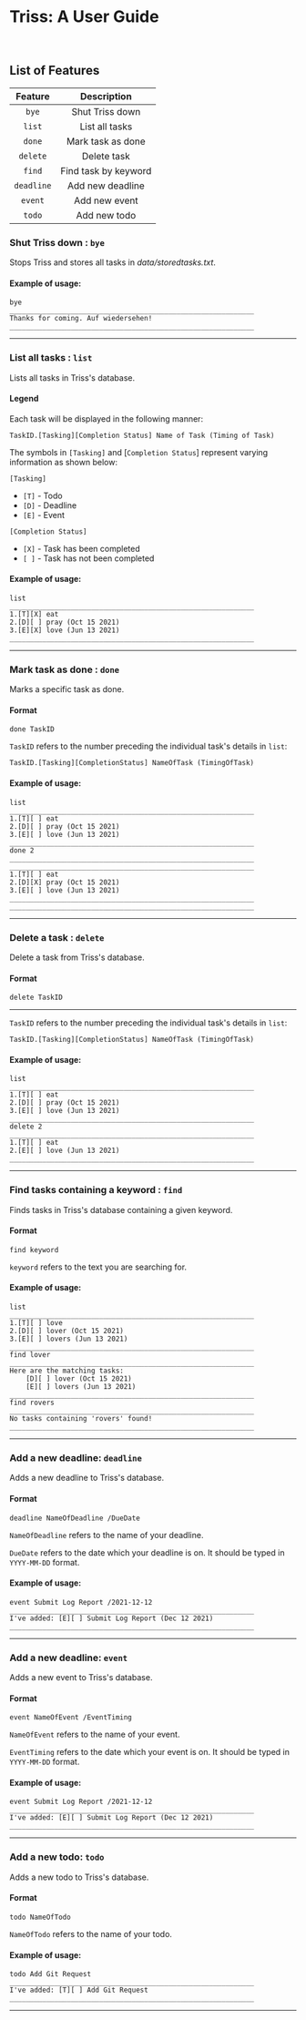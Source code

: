 # Triss: A User Guide

<br>

## List of Features

| Feature | Description |
----------|--------------
<center> `bye` </center> | <center> Shut Triss down </center>
<center> `list` </center> | <center> List all tasks </center>
<center> `done` </center> | <center> Mark task as done </center>
<center> `delete` </center> | <center> Delete task </center>
<center> `find` </center> | <center> Find task by keyword </center>
<center> `deadline` </center> | <center> Add new deadline </center>
<center> `event` </center> | <center> Add new event </center>
<center> `todo` </center> | <center> Add new todo </center>

### Shut Triss down : `bye`
Stops Triss and stores all tasks in _data/storedtasks.txt_.

#### Example of usage:

```
bye
____________________________________________________________
Thanks for coming. Auf wiedersehen!
____________________________________________________________
```
<hr>

### List all tasks : `list`
Lists all tasks in Triss's database.

#### Legend

Each task will be displayed in the following manner:

`TaskID.[Tasking][Completion Status] Name of Task (Timing of Task)`

The symbols in `[Tasking]` and [`Completion Status`] represent varying information as shown below:

`[Tasking]`
  * `[T]` - Todo
  * `[D]` - Deadline
  * `[E]` - Event

`[Completion Status]`
  * `[X]` - Task has been completed
  * `[ ]` - Task has not been completed

#### Example of usage:

```
list
____________________________________________________________
1.[T][X] eat
2.[D][ ] pray (Oct 15 2021)
3.[E][X] love (Jun 13 2021)
____________________________________________________________
```
<hr>

### Mark task as done : `done`
Marks a specific task as done.

#### Format

`done TaskID`

`TaskID` refers to the number preceding the individual task's details in `list`:

`TaskID.[Tasking][CompletionStatus] NameOfTask (TimingOfTask)`

#### Example of usage:

```
list
____________________________________________________________
1.[T][ ] eat
2.[D][ ] pray (Oct 15 2021)
3.[E][ ] love (Jun 13 2021)
____________________________________________________________
done 2
____________________________________________________________
____________________________________________________________
1.[T][ ] eat
2.[D][X] pray (Oct 15 2021)
3.[E][ ] love (Jun 13 2021)
____________________________________________________________
____________________________________________________________
```
<hr>

### Delete a task : `delete`
Delete a task from Triss's database.

#### Format

`delete TaskID`

<hr>

`TaskID` refers to the number preceding the individual task's details in `list`:

`TaskID.[Tasking][CompletionStatus] NameOfTask (TimingOfTask)`

#### Example of usage:

```
list
____________________________________________________________
1.[T][ ] eat
2.[D][ ] pray (Oct 15 2021)
3.[E][ ] love (Jun 13 2021)
____________________________________________________________
delete 2
____________________________________________________________
1.[T][ ] eat
2.[E][ ] love (Jun 13 2021)
____________________________________________________________
```
<hr>

### Find tasks containing a keyword : `find`
Finds tasks in Triss's database containing a given keyword.

#### Format

`find keyword`

`keyword` refers to the text you are searching for.

#### Example of usage:

```
list
____________________________________________________________
1.[T][ ] love
2.[D][ ] lover (Oct 15 2021)
3.[E][ ] lovers (Jun 13 2021)
____________________________________________________________
find lover
____________________________________________________________
Here are the matching tasks:
    [D][ ] lover (Oct 15 2021)
    [E][ ] lovers (Jun 13 2021)
____________________________________________________________
find rovers
____________________________________________________________
No tasks containing 'rovers' found!
____________________________________________________________
```
<hr>

### Add a new deadline: `deadline`
Adds a new deadline to Triss's database.

#### Format

`deadline NameOfDeadline /DueDate`

`NameOfDeadline` refers to the name of your deadline.

`DueDate` refers to the date which your deadline is on. It should be typed in `YYYY-MM-DD` format.

#### Example of usage:

```
event Submit Log Report /2021-12-12
____________________________________________________________
I've added: [E][ ] Submit Log Report (Dec 12 2021)
____________________________________________________________
```
<hr>

### Add a new deadline: `event`
Adds a new event to Triss's database.

#### Format

`event NameOfEvent /EventTiming`

`NameOfEvent` refers to the name of your event.

`EventTiming` refers to the date which your event is on. It should be typed in `YYYY-MM-DD` format.

#### Example of usage:

```
event Submit Log Report /2021-12-12
____________________________________________________________
I've added: [E][ ] Submit Log Report (Dec 12 2021)
____________________________________________________________
```
<hr>

### Add a new todo: `todo`
Adds a new todo to Triss's database.

#### Format

`todo NameOfTodo`

`NameOfTodo` refers to the name of your todo.

#### Example of usage:

```
todo Add Git Request
____________________________________________________________
I've added: [T][ ] Add Git Request
____________________________________________________________
```
<hr>
